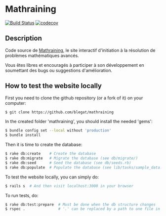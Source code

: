 Mathraining
============
[![Build Status](https://github.com/blegat/mathraining/actions/workflows/ci.yml/badge.svg)](https://github.com/blegat/mathraining/actions/workflows/ci.yml)
[![codecov](https://codecov.io/github/blegat/mathraining/branch/master/graph/badge.svg?token=npRf7TYZ7e)](https://codecov.io/github/blegat/mathraining)

Description
-----------
Code source de [Mathraining](http://www.mathraining.be),
le site interactif d'initiation à la résolution de problèmes mathématiques avancés.

Vous êtes libres et encouragés à participer à son développement en soumettant
des bugs ou suggestions d'amélioration.

How to test the website locally
-------------------------------
First you need to clone the github repository (or a fork of it) on your computer:
```sh
$ git clone https://github.com/blegat/mathraining
```
In the created folder 'mathraining', you should install the needed 'gems':
```sh
$ bundle config set --local without 'production'
$ bundle install
```
Then it is time to create the database:
```sh
$ rake db:create    # Create the database
$ rake db:migrate   # Migrate the database (see db/migrate/)
$ rake db:seed      # Seed the database (see db/seeds.rb)
$ rake db:populate  # Populate the database (see lib/tasks/sample_data.rake)
```
To test the website locally, you can simply do:
```sh
$ rails s  # And then visit localhost:3000 in your browser
```
To run tests, do:
```sh
$ rake db:test:prepare  # Must be done when the db structure changes
$ rspec .               # '.' can be replaced by a path to one file in spec/
```
